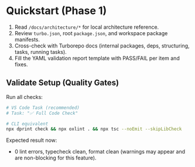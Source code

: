 # Quickstart (Phase 1)

1. Read `/docs/architecture/*` for local architecture reference.
2. Review `turbo.json`, root `package.json`, and workspace package manifests.
3. Cross-check with Turborepo docs (internal packages, deps, structuring, tasks, running tasks).
4. Fill the YAML validation report template with PASS/FAIL per item and fixes.


## Validate Setup (Quality Gates)

Run all checks:
```bash
# VS Code Task (recommended)
# Task: "✅ Full Code Check"

# CLI equivalent
npx dprint check && npx oxlint . && npx tsc --noEmit --skipLibCheck
```

Expected result now:
- 0 lint errors, typecheck clean, format clean (warnings may appear and are non-blocking for this feature).
